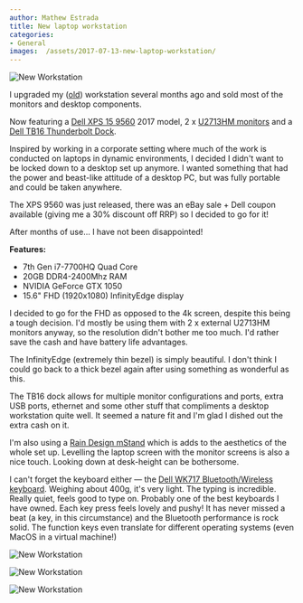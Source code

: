 ```yaml
---
author: Mathew Estrada
title: New laptop workstation
categories:
- General
images:  /assets/2017-07-13-new-laptop-workstation/
---
```

![New Workstation]({{page.images}}dell3.JPG)

I upgraded my ([old](/new-pc-build)) workstation several months ago and sold most of the monitors and desktop components.

Now featuring a [Dell XPS 15 9560](http://www.dell.com/au/p/xps-15-9560-laptop/pd?ref=PD_OC) 2017 model, 2 x [U2713HM monitors](/dell-u2713hm-ahips-monitors) and a [Dell TB16 Thunderbolt Dock](http://www.dell.com/en-us/shop/dell-business-thunderbolt-dock-tb16-with-240w-adapter/apd/452-bcnu/pc-accessories).

<!--more-->

Inspired by working in a corporate setting where much of the work is conducted on laptops in dynamic environments, I decided I didn't want to be locked down to a desktop set up anymore. I wanted something that had the power and beast-like attitude of a desktop PC, but was fully portable and could be taken anywhere.

The XPS 9560 was just released, there was an eBay sale + Dell coupon available (giving me a 30% discount off RRP) so I decided to go for it!

After months of use... I have not been disappointed!


**Features:**

- 7th Gen i7-7700HQ Quad Core
- 20GB DDR4-2400Mhz RAM
- NVIDIA GeForce GTX 1050
- 15.6" FHD (1920x1080) InfinityEdge display

I decided to go for the FHD as opposed to the 4k screen, despite this being a tough decision. I'd mostly be using them with 2 x external U2713HM monitors anyway, so the resolution didn't bother me too much. I'd rather save the cash and have battery life advantages.

The InfinityEdge (extremely thin bezel) is simply beautiful. I don't think I could go back to a thick bezel again after using something as wonderful as this.

The TB16 dock allows for multiple monitor configurations and ports, extra USB ports, ethernet and some other stuff that compliments a desktop workstation quite well. It seemed a nature fit and I'm glad I dished out the extra cash on it.

I'm also using a [Rain Design mStand](http://www.raindesigninc.com/mstand.html) which is adds to the aesthetics of the whole set up. Levelling the laptop screen with the monitor screens is also a nice touch. Looking down at desk-height can be bothersome.

I can't forget the keyboard either ― the [Dell WK717 Bluetooth/Wireless keyboard](http://www.dell.com/en-us/work/shop/dell-premier-wireless-keyboard-wk717/apd/580-aflj/pc-accessories). Weighing about 400g, it's very light. The typing is incredible. Really quiet, feels good to type on. Probably one of the best keyboards I have owned. Each key press feels lovely and pushy!
It has never missed a beat (a key, in this circumstance) and the Bluetooth performance is rock solid. The function keys even translate for different operating systems (even MacOS in a virtual machine!)



![New Workstation]({{page.images}}dell4.JPG)

![New Workstation]({{page.images}}dell1.JPG)

![New Workstation]({{page.images}}dell2.JPG)